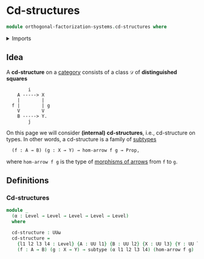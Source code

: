 # Cd-structures

```agda
module orthogonal-factorization-systems.cd-structures where
```

<details><summary>Imports</summary>

```agda
open import foundation.morphisms-arrows
open import foundation.subtypes
open import foundation.universe-levels
```

</details>

## Idea

A **cd-structure** on a [category](category-theory.categories.md) consists of a
class `𝒟` of **distinguished squares**

```text
        i
    A -----> X
    |        |
  f |        | g
    V        V
    B -----> Y.
        j
```

On this page we will consider **(internal) cd-structures**, i.e., cd-structure
on types. In other words, a cd-structure is a family of
[subtypes](foundation-core.subtypes.md)

```text
  (f : A → B) (g : X → Y) → hom-arrow f g → Prop,
```

where `hom-arrow f g` is the type of
[morphisms of arrows](foundation.morphisms-arrows.md) from `f` to `g`.

## Definitions

### Cd-structures

```agda
module _
  (α : Level → Level → Level → Level → Level)
  where

  cd-structure : UUω
  cd-structure =
    {l1 l2 l3 l4 : Level} {A : UU l1} {B : UU l2} {X : UU l3} {Y : UU l4} →
    (f : A → B) (g : X → Y) → subtype (α l1 l2 l3 l4) (hom-arrow f g)
```
